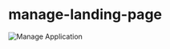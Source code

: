 # manage-landing-page

![Manage Application](https://user-images.githubusercontent.com/71205609/183234208-74d55fc7-fae3-4335-bf41-1bf550eceebb.png)
